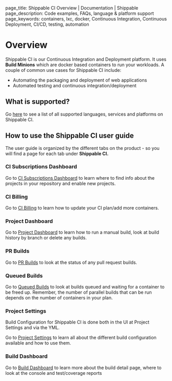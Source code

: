 page_title: Shippable CI Overview | Documentation | Shippable
page_description: Code examples, FAQs, language & platform support
page_keywords: containers, lxc, docker, Continuous Integration, Continuous Deployment, CI/CD, testing, automation

# Overview

Shippable CI is our Continuous Integration and Deployment platform. It uses **Build Minions** which are docker based containers to run your workloads. A couple of common use cases for Shippable CI include:

-  Automating the packaging and deployment of web applications
-  Automated testing and continuous integration/deployment

## What is supported?

Go [here](supported_services.md) to see a list of all supported languages, services and platforms on Shippable CI.

## How to use the Shippable CI user guide

The user guide is organized by the different tabs on the product - so you will find a page for each tab under **Shippable CI.**

### CI Subscriptions Dashboard

Go to [CI Subscriptions Dashboard](ci_dashboard) to learn where to find info about the projects in your repository and enable new projects.

### CI Billing

Go to [CI Billing](ci_billing) to learn how to update your CI plan/add more containers.

### Project Dashboard

Go to [Project Dashboard](project_dashboard) to learn how to run a manual build, look at build history by branch or delete any builds.

### PR Builds

Go to [PR Builds](pr_builds) to look at the status of any pull request builds.

### Queued Builds

Go to [Queued Builds](queued_builds) to look at builds queued and waiting for a container to be freed up. Remember, the number of parallel builds that can be run depends on the number of containers in your plan.

### Project Settings

Build Configuration for Shippable CI is done both in the UI at Project Settings and via the YML.

Go to [Project Settings](project_settings) to learn all about the different build configuration available and how to use them.

### Build Dashboard

Go to [Build Dashboard](build_dashboard) to learn more about the build detail page, where to look at the console and test/coverage reports




